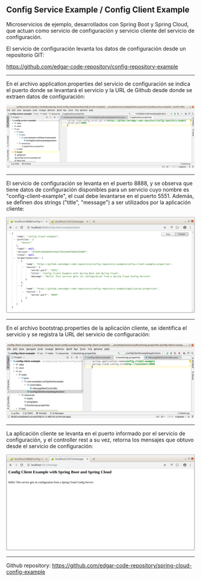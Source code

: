 Config Service Example / Config Client Example
--------------------------------------------------------------------------------------------------------------------

Microservicios de ejemplo, desarrollados con Spring Boot y Spring Cloud, que actuan como servicio de configuración 
y servicio cliente del servicio de configuración.

El servicio de configuración levanta los datos de configuración desde un repositorio GIT:

https://github.com/edgar-code-repository/config-repository-example


--------------------------------------------------------------------------------------------------------------------

En el archivo application.properties del servicio de configuración se indica el puerto donde se levantará el 
servicio y la URL de Github desde donde se extraen datos de configuración:

![Screenshot Properties](screenshots/config-service-properties.png)

--------------------------------------------------------------------------------------------------------------------

El servicio de configuración se levanta en el puerto 8888, y se observa que tiene datos de configuración disponibles 
para un servicio cuyo nombre es "config-client-example", el cual debe levantarse en el puerto 5551.
Además, se definen dos strings ("title", "message") a ser utilizados por la aplicación cliente:

![Screenshot Properties](screenshots/config-client-configuration.png)


--------------------------------------------------------------------------------------------------------------------

En el archivo bootstrap.properties de la aplicación cliente, se identifica el servicio y se registra la URL 
del servicio de configuración:

![Screenshot Properties](screenshots/config-client-properties.png)

--------------------------------------------------------------------------------------------------------------------

La aplicación cliente se levanta en el puerto informado por el servicio de configuración, y el controller rest
a su vez, retorna los mensajes que obtuvo desde el servicio de configuración:

![Screenshot Properties](screenshots/message-returned-by-rest-controller.png)

--------------------------------------------------------------------------------------------------------------------

Github repository:  https://github.com/edgar-code-repository/spring-cloud-config-example
